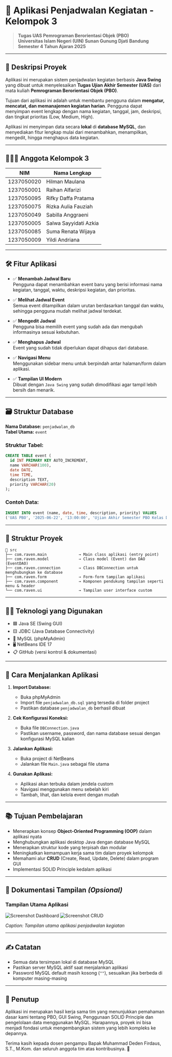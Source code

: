 
# 📅 Aplikasi Penjadwalan Kegiatan - Kelompok 3

> **Tugas UAS Pemrograman Berorientasi Objek (PBO)** <br>
> **Universitas Islam Negeri (UIN) Sunan Gunung Djati Bandung**<br>
> **Semester 4 Tahun Ajaran 2025**

---

## 🧾 Deskripsi Proyek

Aplikasi ini merupakan sistem penjadwalan kegiatan berbasis **Java Swing** yang dibuat untuk menyelesaikan **Tugas Ujian Akhir Semester (UAS)** dari mata kuliah **Pemrograman Berorientasi Objek (PBO)**.

Tujuan dari aplikasi ini adalah untuk membantu pengguna dalam **mengatur, mencatat, dan memanajemen kegiatan harian**. Pengguna dapat menyimpan event lengkap dengan nama kegiatan, tanggal, jam, deskripsi, dan tingkat prioritas (Low, Medium, High).

Aplikasi ini menyimpan data secara **lokal** di **database MySQL**, dan menyediakan fitur lengkap mulai dari menambahkan, menampilkan, mengedit, hingga menghapus data kegiatan.

---

## 🧑‍🤝‍🧑 Anggota Kelompok 3

| NIM          | Nama Lengkap                  |
|--------------|-------------------------------|
| 1237050020   | Hilman Maulana                |
| 1237050001   | Raihan Alfarizi               |
| 1237050095   | Rifky Daffa Pratama           |
| 1237050075   | Rizka Aulia Fauziah           |
| 1237050049   | Sabilla Anggraeni             |
| 1237050005   | Salwa Sayyidati Azkia         |
| 1237050085   | Suma Renata Wijaya            |
| 1237050009   | Yildi Andriana                |

---

## 🛠️ Fitur Aplikasi

- ✅ **Menambah Jadwal Baru**  
  Pengguna dapat menambahkan event baru yang berisi informasi nama kegiatan, tanggal, waktu, deskripsi kegiatan, dan prioritas.

- ✅ **Melihat Jadwal Event**  
  Semua event ditampilkan dalam urutan berdasarkan tanggal dan waktu, sehingga pengguna mudah melihat jadwal terdekat.

- ✅ **Mengedit Jadwal**  
  Pengguna bisa memilih event yang sudah ada dan mengubah informasinya sesuai kebutuhan.

- ✅ **Menghapus Jadwal**  
  Event yang sudah tidak diperlukan dapat dihapus dari database.

- ✅ **Navigasi Menu**  
  Menggunakan sidebar menu untuk berpindah antar halaman/form dalam aplikasi.

- ✅ **Tampilan UI Modern**  
  Dibuat dengan `Java Swing` yang sudah dimodifikasi agar tampil lebih bersih dan menarik.

---

## 🗃️ Struktur Database

**Nama Database:** `penjadwalan_db`  
**Tabel Utama:** `event`

### Struktur Tabel:
```sql
CREATE TABLE event (
  id INT PRIMARY KEY AUTO_INCREMENT,
  name VARCHAR(100),
  date DATE,
  time TIME,
  description TEXT,
  priority VARCHAR(20)
);
```

### Contoh Data:
```sql
INSERT INTO event (name, date, time, description, priority) VALUES
('UAS PBO', '2025-06-22', '13:00:00', 'Ujian Akhir Semester PBO Kelas D', 'Low');
```

---

## 🧱 Struktur Proyek

```
📁 src
├── com.raven.main              → Main class aplikasi (entry point)
├── com.raven.model             → Class model (Event) dan DAO (EventDAO)
├── com.raven.connection        → Class DBConnection untuk menghubungkan ke database
├── com.raven.form              → Form-form tampilan aplikasi
├── com.raven.component         → Komponen pendukung tampilan seperti menu & header
└── com.raven.ui                → Tampilan user interface custom
```

---

## 🧑‍💻 Teknologi yang Digunakan

- 🟦 Java SE (Swing GUI)
- 🟨 JDBC (Java Database Connectivity)
- 🐬 MySQL (phpMyAdmin)
- 🖥️ NetBeans IDE 17
- 📋 GitHub (versi kontrol & dokumentasi)

---

## 🚀 Cara Menjalankan Aplikasi

1. **Import Database:**
   - Buka phpMyAdmin
   - Import file `penjadwalan_db.sql` yang tersedia di folder project
   - Pastikan database `penjadwalan_db` berhasil dibuat

2. **Cek Konfigurasi Koneksi:**
   - Buka file `DBConnection.java`
   - Pastikan username, password, dan nama database sesuai dengan konfigurasi MySQL kalian

3. **Jalankan Aplikasi:**
   - Buka project di NetBeans
   - Jalankan file `Main.java` sebagai file utama

4. **Gunakan Aplikasi:**
   - Aplikasi akan terbuka dalam jendela custom
   - Navigasi menggunakan menu sebelah kiri
   - Tambah, lihat, dan kelola event dengan mudah

---

## 📚 Tujuan Pembelajaran

- Menerapkan konsep **Object-Oriented Programming (OOP)** dalam aplikasi nyata
- Menghubungkan aplikasi desktop Java dengan database MySQL
- Menerapkan struktur kode yang terpisah dan modular
- Meningkatkan kemampuan kerja sama tim dalam proyek kelompok
- Memahami alur **CRUD** (Create, Read, Update, Delete) dalam program GUI
- Implementasi SOLID Principle kedalam aplikasi

---

## 📸 Dokumentasi Tampilan *(Opsional)*

### Tampilan Utama Aplikasi
![Screenshot Dashboard](https://github.com/hilman1237050020/AplikasiPenjadwalan-UAS-PBO/blob/main/Demo%20Aplikasi/Screenshot%202025-06-28%20075749.png?raw=true)
![Screenshot CRUD](https://github.com/hilman1237050020/AplikasiPenjadwalan-UAS-PBO/blob/main/Demo%20Aplikasi/Screenshot%202025-06-28%20075756.png?raw=true)

*Caption: Tampilan utama aplikasi penjadwalan kegiatan*

---

## ✍️ Catatan

- Semua data tersimpan lokal di database MySQL
- Pastikan server MySQL aktif saat menjalankan aplikasi
- Password MySQL default masih kosong (`""`), sesuaikan jika berbeda di komputer masing-masing

---

## 🏁 Penutup

Aplikasi ini merupakan hasil kerja sama tim yang menunjukkan pemahaman dasar kami tentang PBO, GUI Swing, Penggunaan SOLID Principle dan pengelolaan data menggunakan MySQL. Harapannya, proyek ini bisa menjadi fondasi untuk mengembangkan sistem yang lebih kompleks ke depannya.

Terima kasih kepada dosen pengampu Bapak Muhammad Deden Firdaus, S.T., M.Kom. dan seluruh anggota tim atas kontribusinya. 🙏
